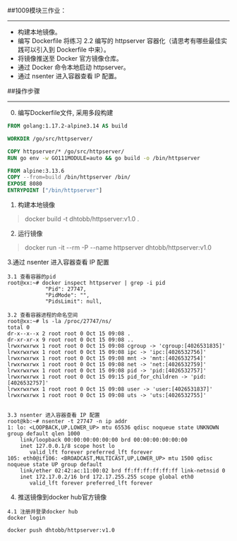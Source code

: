 ##1009模块三作业：

---

- 构建本地镜像。
- 编写 Dockerfile 将练习 2.2 编写的 httpserver 容器化（请思考有哪些最佳实践可以引入到 Dockerfile 中来）。
- 将镜像推送至 Docker 官方镜像仓库。
- 通过 Docker 命令本地启动 httpserver。
- 通过 nsenter 进入容器查看 IP 配置。

##操作步骤

---
0. 编写Dockerfile文件, 采用多段构建
```dockerfile
FROM golang:1.17.2-alpine3.14 AS build

WORKDIR /go/src/httpserver/

COPY httpserver/* /go/src/httpserver/
RUN go env -w GO111MODULE=auto && go build -o /bin/httpserver

FROM alpine:3.13.6
COPY --from=build /bin/httpserver /bin/
EXPOSE 8080
ENTRYPOINT ["/bin/httpserver"]

```
1. 构建本地镜像
> docker build  -t dhtobb/httpserver:v1.0 .

2. 运行镜像
> docker run -it --rm -P --name httpserver  dhtobb/httpserver:v1.0

3.通过 nsenter 进入容器查看 IP 配置
```shell
3.1 查看容器的pid
root@xx:~# docker inspect httpserver | grep -i pid
            "Pid": 27747,
            "PidMode": "",
            "PidsLimit": null,

3.2 查看容器进程的命名空间
root@xx:~# ls -la /proc/27747/ns/
total 0
dr-x--x--x 2 root root 0 Oct 15 09:08 .
dr-xr-xr-x 9 root root 0 Oct 15 09:08 ..
lrwxrwxrwx 1 root root 0 Oct 15 09:08 cgroup -> 'cgroup:[4026531835]'
lrwxrwxrwx 1 root root 0 Oct 15 09:08 ipc -> 'ipc:[4026532756]'
lrwxrwxrwx 1 root root 0 Oct 15 09:08 mnt -> 'mnt:[4026532754]'
lrwxrwxrwx 1 root root 0 Oct 15 09:08 net -> 'net:[4026532759]'
lrwxrwxrwx 1 root root 0 Oct 15 09:08 pid -> 'pid:[4026532757]'
lrwxrwxrwx 1 root root 0 Oct 15 09:15 pid_for_children -> 'pid:[4026532757]'
lrwxrwxrwx 1 root root 0 Oct 15 09:08 user -> 'user:[4026531837]'
lrwxrwxrwx 1 root root 0 Oct 15 09:08 uts -> 'uts:[4026532755]'
     

3.3 nsenter 进入容器查看 IP 配置
root@kb:~# nsenter -t 27747 -n ip addr
1: lo: <LOOPBACK,UP,LOWER_UP> mtu 65536 qdisc noqueue state UNKNOWN group default qlen 1000
    link/loopback 00:00:00:00:00:00 brd 00:00:00:00:00:00
    inet 127.0.0.1/8 scope host lo
       valid_lft forever preferred_lft forever
105: eth0@if106: <BROADCAST,MULTICAST,UP,LOWER_UP> mtu 1500 qdisc noqueue state UP group default
    link/ether 02:42:ac:11:00:02 brd ff:ff:ff:ff:ff:ff link-netnsid 0
    inet 172.17.0.2/16 brd 172.17.255.255 scope global eth0
       valid_lft forever preferred_lft forever

```

4. 推送镜像到docker hub官方镜像
```shell
4.1 注册并登录docker hub
docker login

docker push dhtobb/httpserver:v1.0
```